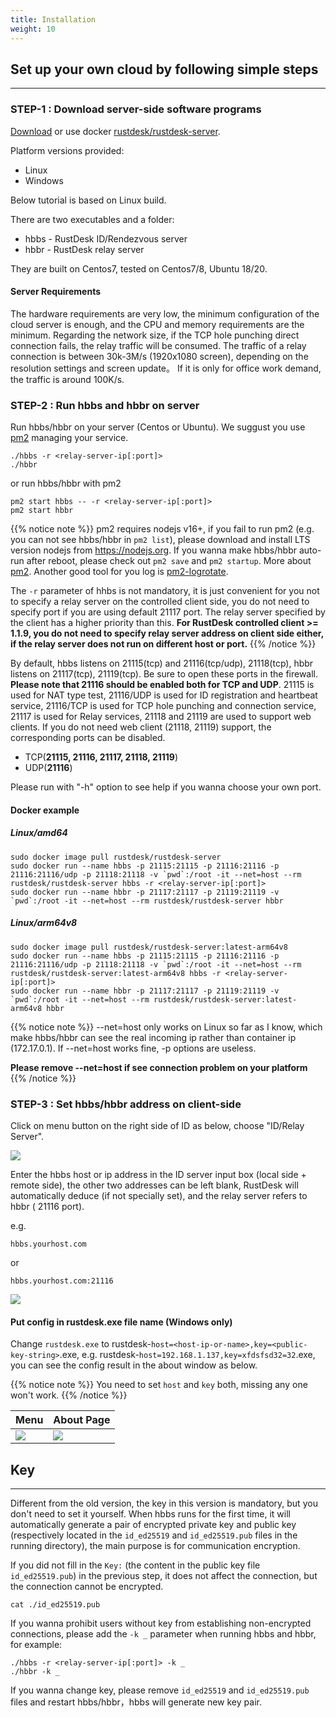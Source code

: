 ```yaml
---
title: Installation 
weight: 10
---
```


## Set up your own cloud by following simple steps
-----------

### STEP-1 : Download server-side software programs

[Download](https://github.com/rustdesk/rustdesk-server/) or use docker [rustdesk/rustdesk-server](https://hub.docker.com/r/rustdesk/rustdesk-server/tags).

Platform versions provided:
  - Linux
  - Windows

Below tutorial is based on Linux build.

There are two executables and a folder:
   - hbbs - RustDesk ID/Rendezvous server
   - hbbr - RustDesk relay server

They are built on Centos7, tested on Centos7/8, Ubuntu 18/20.

#### Server Requirements
The hardware requirements are very low, the minimum configuration of the cloud server is enough, and the CPU and memory requirements are the minimum. Regarding the network size, if the TCP hole punching direct connection fails, the relay traffic will be consumed. The traffic of a relay connection is between 30k-3M/s (1920x1080 screen), depending on the resolution settings and screen update。 If it is only for office work demand, the traffic is around 100K/s.


### STEP-2 : Run hbbs and hbbr on server

Run hbbs/hbbr on your server (Centos or Ubuntu). We suggust you use [pm2](https://pm2.keymetrics.io/) managing your service.

```
./hbbs -r <relay-server-ip[:port]> 
./hbbr 
```

or run hbbs/hbbr with pm2

```
pm2 start hbbs -- -r <relay-server-ip[:port]> 
pm2 start hbbr 
```

<a name="demo"></a>
{{% notice note %}}
pm2 requires nodejs v16+, if you fail to run pm2 (e.g. you can not see hbbs/hbbr in `pm2 list`), please download and install LTS version nodejs from https://nodejs.org. If you wanna make hbbs/hbbr auto-run after reboot, please check out `pm2 save` and `pm2 startup`. More about [pm2](https://pm2.keymetrics.io/docs/usage/quick-start/). Another good tool for you log is [pm2-logrotate](https://github.com/keymetrics/pm2-logrotate).

The `-r` parameter of hhbs is not mandatory, it is just convenient for you not to specify a relay server on the controlled client side, you do not need to specify port if you are using default 21117 port. The relay server specified by the client has a higher priority than this. **For RustDesk controlled client >= 1.1.9, you do not need to specify relay server address on client side either, if the relay server does not run on different host or port.**
{{% /notice %}}

By default, hbbs listens on 21115(tcp) and 21116(tcp/udp), 21118(tcp), hbbr listens on 21117(tcp), 21119(tcp). Be sure to open these ports in the firewall. **Please note that 21116 should be enabled both for TCP and UDP**. 21115 is used for NAT type test, 21116/UDP is used for ID registration and heartbeat service, 21116/TCP is used for TCP hole punching and connection service, 21117 is used for Relay services, 21118 and 21119 are used to support web clients. If you do not need web client (21118, 21119) support, the corresponding ports can be disabled.

- TCP(**21115, 21116, 21117, 21118, 21119**)
- UDP(**21116**)

Please run with "-h" option to see help if you wanna choose your own port.

#### Docker example

##### Linux/amd64
```
sudo docker image pull rustdesk/rustdesk-server
sudo docker run --name hbbs -p 21115:21115 -p 21116:21116 -p 21116:21116/udp -p 21118:21118 -v `pwd`:/root -it --net=host --rm rustdesk/rustdesk-server hbbs -r <relay-server-ip[:port]> 
sudo docker run --name hbbr -p 21117:21117 -p 21119:21119 -v `pwd`:/root -it --net=host --rm rustdesk/rustdesk-server hbbr 
```

##### Linux/arm64v8
```
sudo docker image pull rustdesk/rustdesk-server:latest-arm64v8
sudo docker run --name hbbs -p 21115:21115 -p 21116:21116 -p 21116:21116/udp -p 21118:21118 -v `pwd`:/root -it --net=host --rm rustdesk/rustdesk-server:latest-arm64v8 hbbs -r <relay-server-ip[:port]> 
sudo docker run --name hbbr -p 21117:21117 -p 21119:21119 -v `pwd`:/root -it --net=host --rm rustdesk/rustdesk-server:latest-arm64v8 hbbr 
```

<a name="net-host"></a>

{{% notice note %}}
--net=host only works on Linux so far as I know, which make hbbs/hbbr can see the real incoming ip rather than container ip (172.17.0.1).
If --net=host works fine, -p options are useless.

**Please remove --net=host if see connection problem on your platform**
{{% /notice %}}


### STEP-3 : Set hbbs/hbbr address on client-side

Click on menu button on the right side of ID as below, choose "ID/Relay Server".

![](/docs/en/self-host/install/images/server-set-menu.png)

Enter the hbbs host or ip address in the ID server input box (local side + remote side), the other two addresses can be left blank, RustDesk will automatically deduce (if not specially set), and the relay server refers to hbbr ( 21116 port).

e.g.

```
hbbs.yourhost.com
```

or

```
hbbs.yourhost.com:21116
```

![](/docs/en/self-host/install/images/server-set-window.png)

#### Put config in rustdesk.exe file name (Windows only)

Change `rustdesk.exe` to rustdesk-`host=<host-ip-or-name>,key=<public-key-string>`.exe, e.g. rustdesk-`host=192.168.1.137,key=xfdsfsd32=32`.exe, you can see the config result in the about window as below.

{{% notice note %}}
You need to set `host` and `key` both, missing any one won't work.
{{% /notice %}}

| Menu | About Page |
| -- | -- |
![](/docs/en/self-host/install/images/aboutmenu.png) | ![](/docs/en/self-host/install/images/lic.png) |

## Key
-----------
Different from the old version, the key in this version is mandatory, but you don't need to set it yourself. When hbbs runs for the first time, it will automatically generate a pair of encrypted private key and public key (respectively located in the `id_ed25519` and `id_ed25519.pub` files in the running directory), the main purpose is for communication encryption.

If you did not fill in the `Key:` (the content in the public key file `id_ed25519.pub`) in the previous step, it does not affect the connection, but the connection cannot be encrypted. 

````
cat ./id_ed25519.pub
````

If you wanna prohibit users without key from establishing non-encrypted connections, please add the `-k _` parameter when running hbbs and hbbr, for example:
````
./hbbs -r <relay-server-ip[:port]> -k _
./hbbr -k _
````

If you wanna change key, please remove `id_ed25519` and `id_ed25519.pub` files and restart hbbs/hbbr，hbbs will generate new key pair.